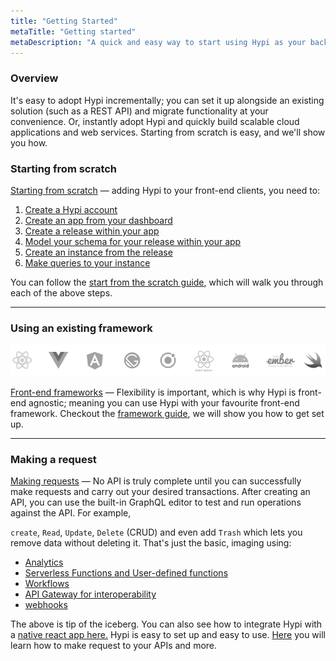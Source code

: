 ```yaml
---
title: "Getting Started"
metaTitle: "Getting started"
metaDescription: "A quick and easy way to start using Hypi as your backend provider for building scalable cloud application and web services."
---
```



### Overview
It's easy to adopt Hypi incrementally; you can set it up alongside an existing solution (such as a REST API) and migrate functionality at your convenience. Or, instantly adopt Hypi and quickly build scalable cloud applications and web services. Starting from scratch is easy, and we'll show you how.


### Starting from scratch
 <a href="/getting-started/scratch">Starting from scratch</a> —
adding Hypi to your front-end clients, you need to:
 <div class="my-3" id="table-of-contents">
<ol>
<li><a href="/getting-started/scratch#creatinganaccount">Create a Hypi account</a></li>
<li><a href="/getting-started/scratch#creatinganapp">Create an app from your dashboard</a></li>
<li><a href="/getting-started/scratch#creatingarelease">Create a release within your app</a></li>
<li><a href="/getting-started/scratch#modellingyourschema">Model your schema for your release within your app</a></li>
<li><a href="/getting-started/scratch#creatinganinstanceapi">Create an instance from the release</a></li>
<li><a href="/getting-started/scratch#queryingyourinstanceapi">Make queries to your instance</a></li>
</ol>
</div>
You can follow the <a href="/getting-started/scratch">start from the scratch guide</a>, which will walk you through each of the above steps.

<hr/>

### Using an existing framework


![Front-end frameworks!](assets/img/frontend-framework.png)

<a href="/getting-started/frontend-client">Front-end frameworks</a> —
Flexibility is important, which is why Hypi is front-end agnostic; meaning you can use Hypi with your favourite front-end framework. Checkout the <a href="/getting-started/frontend-client">framework guide</a>, we will show you how to get set up.

<hr/>

### Making a request

<a href="/getting-started/frontend-client">Making requests</a> —
No API is truly complete until you can successfully make requests and carry out your desired transactions. After creating an API, you can use the built-in GraphQL editor to test and run operations against the API. For example,

`create`, `Read`, `Update`, `Delete` (CRUD) and even add `Trash` which lets you remove data without deleting it. That's just the basic, imaging using:

<ul>
<li><a href="/references/analytics">Analytics</a></li>
<li><a href="/references/user-defined-functions">Serverless Functions and User-defined functions</a></li>
<li><a href="/references/workflow">Workflows</a></li>
<li><a href="/references/api-gateway">API Gateway for interoperability</a></li>
<li><a href="/references/workflow">webhooks</a></li>
</ul>
The above is tip of the iceberg. You can also see how to integrate Hypi with a <a href="https://hypi.io/2020/10/12/how-to-build-react-native-app-and-integrate-it-with-hypi-io/">native react app here.</a> Hypi is easy to set up and easy to use. <a href="/getting-started/frontend-client">Here</a> you will learn how to make request to your APIs and more.
